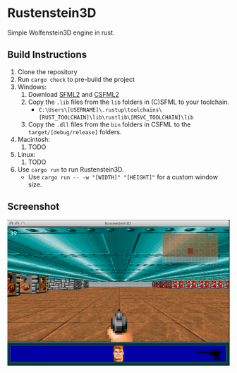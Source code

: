 # Rustenstein3D

Simple Wolfenstein3D engine in rust.

## Build Instructions

1. Clone the repository
2. Run `cargo check` to pre-build the project
3. Windows:
   1. Download [SFML2](https://www.sfml-dev.org/download/sfml/2.5.1/) and [CSFML2](https://www.sfml-dev.org/download/csfml/)
   2. Copy the `.lib` files from the `lib` folders in (C)SFML to your toolchain.
      - `C:\Users\[USERNAME]\.rustup\toolchains\[RUST_TOOLCHAIN]\lib\rustlib\[MSVC_TOOLCHAIN]\lib`
   3. Copy the `.dll` files from the `bin` folders in CSFML to the `target/[debug/release]` folders.
4. Macintosh:
   1. TODO
5. Linux:
   1. TODO
6. Use `cargo run` to run Rustenstein3D.
   - Use `cargo run -- -w "[WIDTH]" "[HEIGHT]"` for a custom window size.

## Screenshot

![rustenstein screenshot](resources/screen.png "rustenstein3D screenshot")
